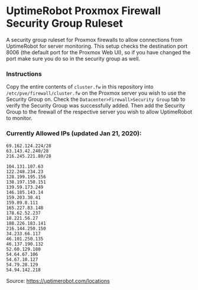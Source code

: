 # UptimeRobot Proxmox Firewall Security Group Ruleset
A security group ruleset for Proxmox firewalls to allow connections from UptimeRobot for server monitoring. This setup checks the destination port 8006 (the default port for the Proxmox Web UI), so if you have changed the port make sure you do so in the security group as well.

### Instructions
Copy the entire contents of `cluster.fw` in this repository into `/etc/pve/firewall/cluster.fw` on the Proxmox server you wish to use the Security Group on. Check the `Datacenter>Firewall>Security Group` tab to verify the Security Group was successfully added. Then add the Security Group to the firewall of the respective server you wish to allow UptimeRobot to monitor.

### Currently Allowed IPs (updated Jan 21, 2020):

```
69.162.124.224/28
63.143.42.240/28
216.245.221.80/28

104.131.107.63
122.248.234.23
128.199.195.156
138.197.150.151
139.59.173.249
146.185.143.14
159.203.30.41
159.89.8.111
165.227.83.148
178.62.52.237
18.221.56.27
188.226.183.141
216.144.250.150
34.233.66.117
46.101.250.135
46.137.190.132
52.60.129.180
54.64.67.106
54.67.10.127
54.79.28.129
54.94.142.218
```

Source: https://uptimerobot.com/locations
